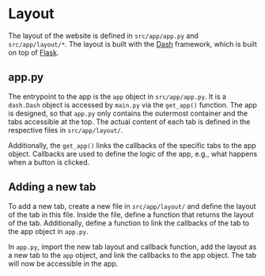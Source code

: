 # Layout

The layout of the website is defined in `src/app/app.py` and `src/app/layout/*`. The layout is built with the [Dash](https://dash.plotly.com/) framework, which is built on top of [Flask](https://flask.palletsprojects.com/en/1.1.x/).

## app.py
The entrypoint to the app is the `app` object in `src/app/app.py`. It is a `dash.Dash` object is accessed by `main.py` via the `get_app()` function. The app is designed, so that `app.py` only contains the outermost container and the tabs accessible at the top. The actual content of each tab is defined in the respective files in `src/app/layout/`.

Additionally, the `get_app()` links the callbacks of the specific tabs to the app object. Callbacks are used to define the logic of the app, e.g., what happens when a button is clicked.

## Adding a new tab
To add a new tab, create a new file in `src/app/layout/` and define the layout of the tab in this file. Inside the file, define a function that returns the layout of the tab. Additionally, define a function to link the callbacks of the tab to the app object in `app.py`.

In `app.py`, import the new tab layout and callback function, add the layout as a new tab to the `app` object, and link the callbacks to the app object. The tab will now be accessible in the app.